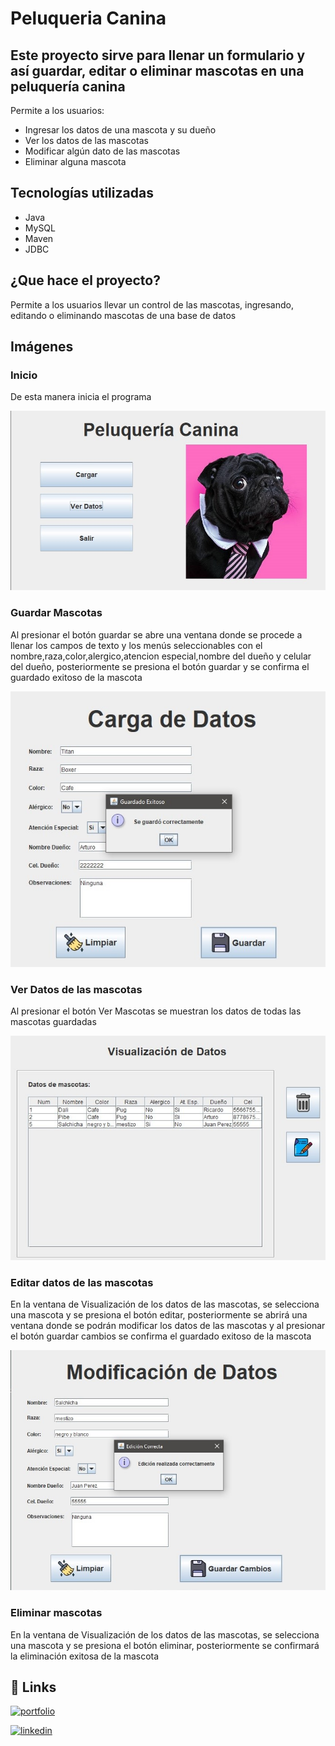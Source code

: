 # Peluqueria Canina
## Este proyecto sirve para llenar un formulario y así guardar, editar o eliminar mascotas en una peluquería canina
Permite a los usuarios:

- Ingresar los datos de una mascota y su dueño
- Ver los datos de las mascotas
- Modificar algún dato de las mascotas
- Eliminar alguna mascota

## Tecnologías utilizadas

- Java
- MySQL
- Maven
- JDBC

## ¿Que hace el proyecto?

Permite a los usuarios llevar un control de las mascotas, ingresando, editando o eliminando mascotas de una base de datos

## Imágenes

### Inicio
De esta manera inicia el programa

![App Screenshot](https://github.com/ricardoramirezmora/peluqueria_Canina/blob/master/Peluqueria%20Inicio.jpg)

### Guardar Mascotas
Al presionar el botón guardar se abre una ventana donde se procede a llenar los campos de texto y los menús seleccionables con el nombre,raza,color,alergico,atencion especial,nombre del dueño y celular del dueño, posteriormente se presiona el botón guardar y se confirma el guardado exitoso de la mascota

![App Screenshot](https://github.com/ricardoramirezmora/peluqueria_Canina/blob/master/Peluqueria%20Guardar2.jpg)

### Ver Datos de las mascotas
Al presionar el botón Ver Mascotas se muestran los datos de todas las mascotas guardadas

![App Screenshot](https://github.com/ricardoramirezmora/peluqueria_Canina/blob/master/Peluqueria%20Visualizar.jpg)

### Editar datos de las mascotas
En la ventana de Visualización de los datos de las mascotas, se selecciona una mascota y se presiona el botón editar, posteriormente se abrirá una ventana donde se podrán modificar los datos de las mascotas y al presionar el botón guardar cambios se confirma el guardado exitoso de la mascota

![App Screenshot](https://github.com/ricardoramirezmora/peluqueria_Canina/blob/master/Peluqueria%20Editar2.jpg)

### Eliminar mascotas
En la ventana de Visualización de los datos de las mascotas, se selecciona una mascota y se presiona el botón eliminar, posteriormente se confirmará la eliminación exitosa de la mascota

## 🔗 Links
[![portfolio](https://img.shields.io/badge/my_portfolio-000?style=for-the-badge&logo=ko-fi&logoColor=white)](https://github.com/ricardoramirezmora)

[![linkedin](https://img.shields.io/badge/linkedin-0A66C2?style=for-the-badge&logo=linkedin&logoColor=white)](https://www.linkedin.com/in/ricardo-ramirez-mora/)

